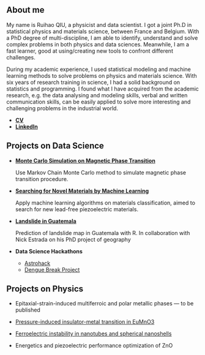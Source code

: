 ## About me
My name is Ruihao QIU,  a physicist and data scientist. I got a joint Ph.D in statistical physics and materials science, between France and Belgium. With a PhD degree of multi-discipline, I am able to identify, understand and solve complex problems in both physics and data sciences. Meanwhile, I am a fast learner, good at using/creating new tools to confront different challenges. 

During my academic experience, I used statistical modeling and machine learning methods to solve problems on physics and materials science. With six years of research training in science, I had a solid background on statistics and programming. I found what I have acquired from the academic research, e.g. the data analysing and modeling skills, verbal and written communication skills, can be easily applied to solve more interesting and challenging problems in the industrial world. 


- [**CV**](CV/CV.md)
- [**LinkedIn**](https://www.linkedin.com/in/ruihaoqiu/)


## Projects on Data Science 
- [**Monte Carlo Simulation on Magnetic Phase Transition**](https://ruihaoqiu.github.io/MC-Magnetic-Phase-Transition/)

  Use Markov Chain Monte Carlo method to simulate magnetic phase transition procedure.

- [**Searching for Novel Materials by Machine Learning**](https://nbviewer.jupyter.org/github/RuihaoQiu/Materials-Classification-by-Machine-Learning/blob/master/Materials_classificaton.ipynb)

  Apply machine learning algorithms on materials classification, aimed to search for new lead-free piezoelectric materials.

- [**Landslide in Guatemala**](http://orbi.ulg.ac.be/handle/2268/212996)

  Prediction of landslide map in Guatemala with R. In collaboration with Nick Estrada on his PhD project of geography

- **Data Science Hackathons**

  - [Astrohack](https://github.com/RuihaoQiu/Astrohack)
  - [Dengue Break Project](https://denguehack.org/2016/11/29/hackathon-winner-for-best-storytelling-xplodata/)


## Projects on Physics

- Epitaxial-strain-induced multiferroic and polar metallic phases — to be published

- [Pressure-induced insulator-metal transition in EuMnO3](http://iopscience.iop.org/article/10.1088/1361-648X/aa75be/meta)

- [Ferroelectric instability in nanotubes and spherical nanoshells](https://epljournal.edpsciences.org/articles/epl/abs/2015/21/epl17505/epl17505.html)

- Energetics and piezoelectric performance optimization of ZnO


  ​		
  ​	